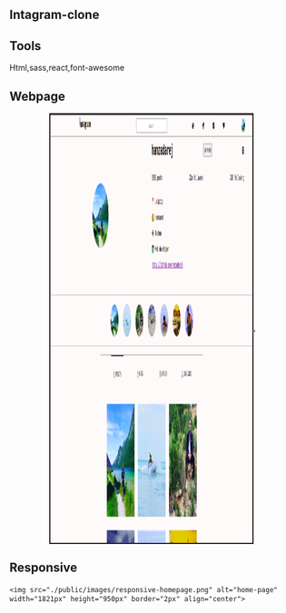 ## Intagram-clone
## Tools
Html,sass,react,font-awesome

## Webpage  
<p align="center">
    <img src="./public/images/website-homepage.png" alt="home-page" width="356px" height="755px" border="2px" align="center">,
    
## Responsive 
 
    <img src="./public/images/responsive-homepage.png" alt="home-page" width="1821px" height="950px" border="2px" align="center"> 
